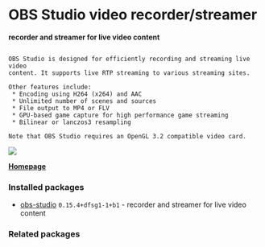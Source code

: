 # OBS Studio video recorder/streamer

__recorder and streamer for live video content__

```

OBS Studio is designed for efficiently recording and streaming live video
content. It supports live RTP streaming to various streaming sites.

Other features include:
 * Encoding using H264 (x264) and AAC
 * Unlimited number of scenes and sources
 * File output to MP4 or FLV
 * GPU-based game capture for high performance game streaming
 * Bilinear or lanczos3 resampling

Note that OBS Studio requires an OpenGL 3.2 compatible video card.

```

[![](https://screenshots.debian.net/thumbnail-with-version/obs-studio/9001)](https://screenshots.debian.net/screenshot-with-version/obs-studio/9001)



**[Homepage](https://obsproject.com)**

### Installed packages

* [obs-studio](https://packages.debian.org/stretch/obs-studio) `0.15.4+dfsg1-1+b1` - recorder and streamer for live video content

### Related packages

<sub>  </sub>
